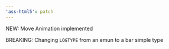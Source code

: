 ```yaml
---
'ass-html5': patch
---
```


NEW: Move Animation implemented

BREAKING: Changing `LOGTYPE` from an emun to a bar simple type
